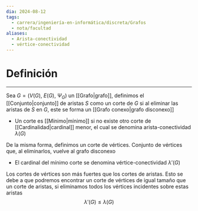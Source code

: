 ```yaml
---
dia: 2024-08-12
tags:
  - carrera/ingeniería-en-informática/discreta/Grafos
  - nota/facultad
aliases:
  - Arista-conectividad
  - vértice-conectividad
---
```

# Definición
---
Sea $G = \big( V(G),~E(G),~\Psi_G \big)$ un [[Grafo|grafo]], definimos el [[Conjunto|conjunto]] de aristas $S$ como un corte de $G$ si al eliminar las aristas de $S$ en $G$, este se forma un [[Grafo conexo|grafo disconexo]]
* Un corte es [[Mínimo|mínimo]] si no existe otro corte de [[Cardinalidad|cardinal]] menor, el cual se denomina arista-conectividad $\lambda(G)$

De la misma forma, definimos un corte de vértices. Conjunto de vértices que, al eliminarlos, vuelve al grafo disconexo
* El cardinal del mínimo corte se denomina vértice-conectividad $\lambda'(G)$

Los cortes de vértices son más fuertes que los cortes de aristas. Esto se debe a que podremos encontrar un corte de vértices de igual tamaño que un corte de aristas, si eliminamos todos los vértices incidentes sobre estas aristas $$ \lambda'(G) \le \lambda(G) $$

